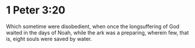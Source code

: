 # 1 Peter 3:20

Which sometime were disobedient, when once the longsuffering of God waited in the days of Noah, while the ark was a preparing, wherein few, that is, eight souls were saved by water.